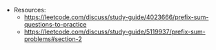 - Resources:
	- https://leetcode.com/discuss/study-guide/4023666/prefix-sum-questions-to-practice
	- https://leetcode.com/discuss/study-guide/5119937/prefix-sum-problems#section-2